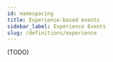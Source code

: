 ```yaml
---
id: namespacing
title: Experience-based events
sidebar_label: Experience Events
slug: /definitions/experience
---
```


(TODO)